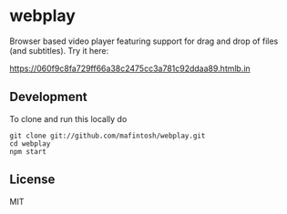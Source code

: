 # webplay

Browser based video player featuring support for drag and drop of files (and subtitles).
Try it here:

https://060f9c8fa729ff66a38c2475cc3a781c92ddaa89.htmlb.in

## Development

To clone and run this locally do

```
git clone git://github.com/mafintosh/webplay.git
cd webplay
npm start
```

## License

MIT
